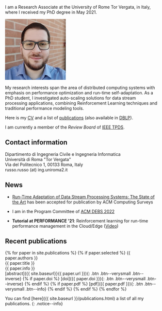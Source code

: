 ---
---

I am a Research Associate at the 
University of Rome Tor Vergata, in Italy, where I received my PhD degree in
May 2021.

<div class="home_author__avatar">
<img src="/images/me.jpg" alt="Gabriele Russo Russo" itemprop="image">
</div>

My research interests span the area of distributed computing systems with emphasis on
performance optimization and run-time self-adaptation.
As a PhD student, I investigated auto-scaling solutions for data stream processing 
applications, combining Reinforcement Learning techniques and traditional
performance modeling tools. 

Here is my [CV](/cv.pdf) and 
a list of [publications](/publications.html) (also
available in [DBLP](https://dblp.org/pid/214/1442.html)).

I am currently a member of the *Review Board* of [IEEE
TPDS](https://www.computer.org/csdl/journal/td/about/107377?title=Review%20Board&periodical=IEEE%20Transactions%20on%20Parallel%20%26%20Distributed%20Systems).

<!--<hr class="sectionbar"/>-->
<a name ="contact"></a>
<h2 class="homesection">Contact information</h2>
Dipartimento di Ingegneria Civile e Ingegneria Informatica<br/>
Università di Roma "Tor Vergata"<br/>
Via del Politecnico 1, 00133 Roma, Italy<br/>
&#114;usso.&#114;usso (&#97;&#116;) ing.uniroma2.it
<!--
![](/images/email_addr.png)
-->

<h2 class="homesection">News</h2>

- [Run-Time Adaptation of Data Stream Processing Systems: The State of the
  Art](https://art.torvergata.it/retrieve/handle/2108/288667/577062/csur2022.pdf) has been accepted for publication by ACM Computing Surveys

- I am in the Program Committee of [ACM DEBS 2022](https://2022.debs.org/index.html)

- **Tutorial at PERFORMANCE '21**: Reinforcement learning for run-time performance management in the Cloud/Edge ([Video](https://www.youtube.com/watch?v=T1-MaosV7xA))



<!--<hr class="sectionbar"/>-->
<h2 class="homesection">Recent publications</h2>
{% for paper in site.publications %}
{% if paper.selected %}
<span class="publist-authors">{{ paper.authors }}</span><br/>
<span class="publist-title">{{ paper.title }}</span><br/>
<span class="publist-info">{{ paper.info }}</span><br/>
[abstract]({{ site.baseurl}}{{ paper.url }}){: .btn .btn--verysmall .btn--inverse} {% if paper.doi %} [doi]({{ paper.doi }}){: .btn .btn--verysmall .btn--inverse} {% endif %} {% if paper.pdf %} [pdf]({{ paper.pdf }}){: .btn .btn--verysmall .btn--info} {% endif %}
{% endif %}
{% endfor %}

You can find [here]({{ site.baseurl }}/publications.html) a list of all my publications.
{: .notice--info}


